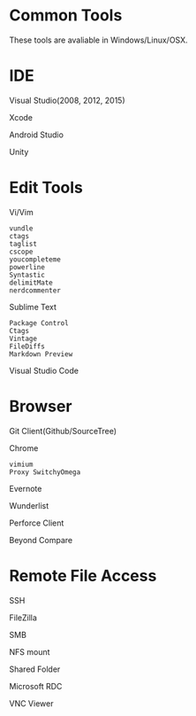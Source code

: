 Common Tools
========
These tools are avaliable in Windows/Linux/OSX.

# IDE

Visual Studio(2008, 2012, 2015)

Xcode

Android Studio

Unity

# Edit Tools
Vi/Vim

	vundle
	ctags
	taglist
	cscope
	youcompleteme
	powerline
	Syntastic
	delimitMate
	nerdcommenter


Sublime Text
	
	Package Control
	Ctags
	Vintage
	FileDiffs
	Markdown Preview


Visual Studio Code


# Browser

Git Client(Github/SourceTree)

Chrome

	vimium
	Proxy SwitchyOmega

Evernote

Wunderlist

Perforce Client

Beyond Compare


# Remote File Access

SSH

FileZilla

SMB

NFS mount

Shared Folder

Microsoft RDC

VNC Viewer

